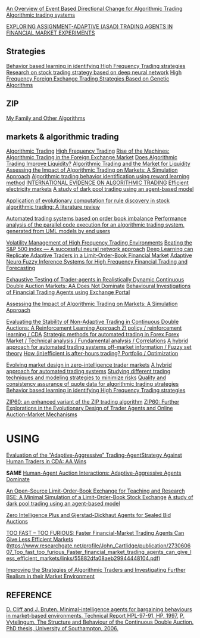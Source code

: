 [An Overview of Event Based Directional Change for Algorithmic Trading](https://ieeexplore-ieee-org.bris.idm.oclc.org/document/8477229)
[Algorithmic trading systems](https://ieeexplore-ieee-org.bris.idm.oclc.org/document/7325393)

[EXPLORING ASSIGNMENT-ADAPTIVE (ASAD) TRADING AGENTS IN FINANCIAL MARKET EXPERIMENTS](http://citeseerx.ist.psu.edu/viewdoc/download?doi=10.1.1.300.3633&rep=rep1&type=pdf)

## Strategies
[Behavior based learning in identifying High Frequency Trading strategies](https://ieeexplore.ieee.org/abstract/document/6327783)
[Research on stock trading strategy based on deep neural network](https://ieeexplore.ieee.org/document/8571531)
[High Frequency Foreign Exchange Trading Strategies Based on Genetic Algorithms](https://ieeexplore.ieee.org/document/5480835)

## ZIP
[My Family and Other Algorithms](https://eprints.soton.ac.uk/264236/1/ZIP_1500wV2_ep.pdf)

## markets & algorithmic trading
[Algorithmic Trading](https://ieeexplore-ieee-org.bris.idm.oclc.org/document/5696713)
[High Frequency Trading](https://www.quantstart.com/articles/high-frequency-trading-i-introduction-to-market-microstructure)
[Rise of the Machines: Algorithmic Trading in the Foreign Exchange Market](https://onlinelibrary-wiley-com.bris.idm.oclc.org/doi/full/10.1111/jofi.12186)
[Does Algorithmic Trading Improve Liquidity?](https://onlinelibrary-wiley-com.bris.idm.oclc.org/doi/full/10.1111/j.1540-6261.2010.01624.x)
[Algorithmic Trading and the Market for Liquidity](https://www-cambridge-org.bris.idm.oclc.org/core/services/aop-cambridge-core/content/view/C1A34D3767436529EA4F23DB1780273C/S0022109013000471a.pdf/algorithmic_trading_and_the_market_for_liquidity.pdf)
[Assessing the Impact of Algorithmic Trading on Markets: A Simulation Approach](https://pdfs.semanticscholar.org/820f/a261b451f5b57decf4f8ccf526247fcbc2ff.pdf)
[Algorithmic trading behavior identification using reward learning method](https://ieeexplore-ieee-org.bris.idm.oclc.org/document/6889878)
[INTERNATIONAL EVIDENCE ON ALGORITHMIC TRADING](http://www.fmaconferences.org/Orlando/Papers/BFW_v11_Sep_17_2015_full.pdf)
[Efficient electricity markets](https://ieeexplore-ieee-org.bris.idm.oclc.org/document/6652391)
[A study of dark pool trading using an agent-based model](https://ieeexplore-ieee-org.bris.idm.oclc.org/document/6611692/references#references)


[Application of evolutionary computation for rule discovery in stock algorithmic trading: A literature review](https://www.sciencedirect.com/science/article/pii/S156849461500438X)

[Automated trading systems based on order book imbalance](https://ieeexplore-ieee-org.bris.idm.oclc.org/document/7970733)
[Performance analysis of the parallel code execution for an algorithmic trading system, generated from UML models by end users](https://ieeexplore-ieee-org.bris.idm.oclc.org/document/7084518)

[Volatility Management of High Frequency Trading Environments](https://ieeexplore-ieee-org.bris.idm.oclc.org/document/6642864)
[Beating the S&P 500 index — A successful neural network approach](https://ieeexplore-ieee-org.bris.idm.oclc.org/document/6889625)
[Deep Learning can Replicate Adaptive Traders in a Limit-Order-Book Financial Market](https://ieeexplore-ieee-org.bris.idm.oclc.org/document/8628854)
[Adaptive Neuro Fuzzy Inference Systems for High Frequency Financial Trading and Forecasting](https://ieeexplore-ieee-org.bris.idm.oclc.org/document/5359574)

[Exhaustive Testing of Trader-agents in Realistically Dynamic Continuous Double Auction Markets: AA Does Not Dominate](http://insticc.org/node/TechnicalProgram/icaart/presentationDetails/73828)
[Behavioural Investigations of Financial Trading Agents using Exchange Portal](https://research-information.bristol.ac.uk/files/136211109/tcci_2014_AAM.pdf)

[Assessing the Impact of Algorithmic Trading on Markets: A Simulation Approach](https://www.econstor.eu/bitstream/10419/43250/1/606199632.pdf)

[Evaluating the Stability of Non-Adaptive Trading in Continuous Double Auctions: A Reinforcement Learning Approach ZI policy / reinforcement learning / CDA](https://www.aaai.org/ocs/index.php/WS/AAAIW18/paper/viewPaper/16920)
[Strategic methods for automated trading in Forex Forex Market / Technical analysis / Fundamental analysis / Correlations](https://ieeexplore-ieee-org.bris.idm.oclc.org/document/6416509)
[A hybrid approach for automated trading systems off-market information / Fuzzy set theory](https://ieeexplore-ieee-org.bris.idm.oclc.org/document/396973)
[How (in)efficient is after-hours trading? Portfolio / Optimization](https://ieeexplore-ieee-org.bris.idm.oclc.org/document/6611693)

[Evolving market design in zero-intelligence trader markets](https://ieeexplore-ieee-org.bris.idm.oclc.org/document/1210245)
[A hybrid approach for automated trading systems](https://ieeexplore-ieee-org.bris.idm.oclc.org/document/396973)
[Studying different trading techniques and modeling strategies to minimize risks](https://ieeexplore.ieee.org/abstract/document/7100273)
[Quality and consistency assurance of quote data for algorithmic trading strategies](https://ieeexplore-ieee-org.bris.idm.oclc.org/document/6924081)
[Behavior based learning in identifying High Frequency Trading strategies](https://ieeexplore-ieee-org.bris.idm.oclc.org/document/6327783)

[ZIP60: an enhanced variant of the ZIP trading algorithm](https://ieeexplore-ieee-org.bris.idm.oclc.org/document/1640270)
[ZIP60: Further Explorations in the Evolutionary Design of Trader Agents and Online Auction-Market Mechanisms](https://ieeexplore-ieee-org.bris.idm.oclc.org/abstract/document/4769010)

# USING
[Evaluation of the “Adaptive-Aggressive” Trading-AgentStrategy Against Human Traders in CDA: AA Wins](https://www.researchgate.net/profile/Dave_Cliff/publication/267767159_Evaluation_of_the_Adaptive-Aggressive_Trading-Agent_Strategy_Against_Human_Traders_in_CDA_AA_Wins/links/54b791d40cf2bd04be33a4e5.pdf)

**SAME**
[Human-Agent Auction Interactions: Adaptive-Aggressive Agents Dominate](https://www.aaai.org/ocs/index.php/IJCAI/IJCAI11/paper/viewPaper/3264)

[An Open-Source Limit-Order-Book Exchange for Teaching and Research](https://ieeexplore.ieee.org/abstract/document/8628760)
[BSE: A Minimal Simulation of a Limit-Order-Book Stock Exchange](https://arxiv.org/abs/1809.06027)
[A study of dark pool trading using an agent-based model](https://ieeexplore-ieee-org.bris.idm.oclc.org/document/6611692/references#references)


[Zero Intelligence Plus and Gjerstad-Dickhaut Agents for Sealed Bid Auctions](https://pdfs.semanticscholar.org/ddd6/67a415a71c1ac17270ed2cc8ddac06234d16.pdf)

[TOO FAST – TOO FURIOUS: Faster Financial-Market Trading Agents Can Give Less Efficient Markets](https://seis.bristol.ac.uk/~cszjpc/slides/cartlidge-icaart-2012.pdf)
(https://www.researchgate.net/profile/John_Cartlidge/publication/273060607_Too_fast_too_furious_Faster_financial_market_trading_agents_can_give_less_efficient_markets/links/55882dfa08aeb29944448104.pdf)


[Improving the Strategies of Algorithmic Traders and Investigating Further Realism in their Market Environment](http://carlhenrik.com/COMSM0111/bin/dissertations/ss8164.pdf)




## REFERENCE
[D. Cliff and J. Bruten. Minimal-intelligence agents for bargaining behaviours in
market-based environments. Technical Report HPL-97-91, HP, 1997.](https://www.hpl.hp.com/techreports/97/HPL-97-91.pdf)
[P. Vytelingum. The Structure and Behaviour of the Continuous Double Auction. PhD
thesis, University of Southampton, 2006.](https://eprints.soton.ac.uk/263234/1/THESIS.pdf)

